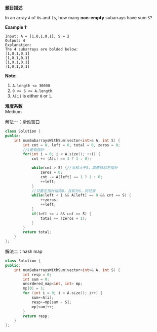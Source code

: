  **题目描述**   

In an array `A` of `0`s and `1`s, how many **non-empty** subarrays have sum `S`?

 

**Example 1:**

```
Input: A = [1,0,1,0,1], S = 2
Output: 4
Explanation: 
The 4 subarrays are bolded below:
[1,0,1,0,1]
[1,0,1,0,1]
[1,0,1,0,1]
[1,0,1,0,1]
```

 

**Note:**

1. `A.length <= 30000`
2. `0 <= S <= A.length`
3. `A[i]` is either `0` or `1`.

**难度系数**    
Medium

解法一：滑动窗口
```c++
class Solution {
public:
    int numSubarraysWithSum(vector<int>& A, int S) {
        int cnt = 0, left = 0, total = 0, zeros = 0;
        //i是有指针
        for(int i = 0; i < A.size(); ++i) {
            cnt += (A[i] == 1 ? 1 : 0);

            while(cnt > S) {//当和大于S，需要移动左指针
                zeros = 0;
                cnt -= A[left] == 1 ? 1 : 0;
                ++left;
            }
            //只要左指针指向0，且和为S，则记录
            while(left < i && A[left] == 0 && cnt == S) {
                ++zeros;
                ++left;
            }
            if(left <= i && cnt == S) {
                total += (zeros + 1);
            }
        }
        return total;
    }
};
```

解法二：hash map

```c++
class Solution {
public:
    int numSubarraysWithSum(vector<int>& A, int S) {
        int resp = 0;
        int sum = 0;
        unordered_map<int, int> mp;
        mp[0] = 1; 
        for (int i = 0; i < A.size(); i++) {
            sum+=A[i];
            resp+=mp[sum - S];       
            mp[sum]++;    
        } 
        return resp;
    }
};
```

